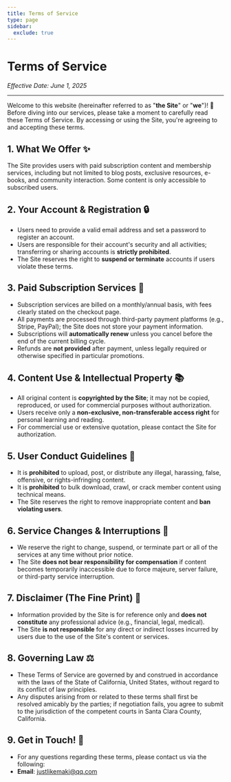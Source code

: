```yaml
---
title: Terms of Service
type: page
sidebar:
  exclude: true
---
```

# Terms of Service

*Effective Date: June 1, 2025*

---

Welcome to this website (hereinafter referred to as "**the Site**" or "**we**")! 👋 Before diving into our services, please take a moment to carefully read these Terms of Service. By accessing or using the Site, you're agreeing to and accepting these terms.

## 1. What We Offer ✨
The Site provides users with paid subscription content and membership services, including but not limited to blog posts, exclusive resources, e-books, and community interaction. Some content is only accessible to subscribed users.

## 2. Your Account & Registration 🔒
- Users need to provide a valid email address and set a password to register an account.
- Users are responsible for their account's security and all activities; transferring or sharing accounts is **strictly prohibited**.
- The Site reserves the right to **suspend or terminate** accounts if users violate these terms.

## 3. Paid Subscription Services 💸
- Subscription services are billed on a monthly/annual basis, with fees clearly stated on the checkout page.
- All payments are processed through third-party payment platforms (e.g., Stripe, PayPal); the Site does not store your payment information.
- Subscriptions will **automatically renew** unless you cancel before the end of the current billing cycle.
- Refunds are **not provided** after payment, unless legally required or otherwise specified in particular promotions.

## 4. Content Use & Intellectual Property 📚
- All original content is **copyrighted by the Site**; it may not be copied, reproduced, or used for commercial purposes without authorization.
- Users receive only a **non-exclusive, non-transferable access right** for personal learning and reading.
- For commercial use or extensive quotation, please contact the Site for authorization.

## 5. User Conduct Guidelines 🚫
- It is **prohibited** to upload, post, or distribute any illegal, harassing, false, offensive, or rights-infringing content.
- It is **prohibited** to bulk download, crawl, or crack member content using technical means.
- The Site reserves the right to remove inappropriate content and **ban violating users**.

## 6. Service Changes & Interruptions 🚨
- We reserve the right to change, suspend, or terminate part or all of the services at any time without prior notice.
- The Site **does not bear responsibility for compensation** if content becomes temporarily inaccessible due to force majeure, server failure, or third-party service interruption.

## 7. Disclaimer (The Fine Print) 🧐
- Information provided by the Site is for reference only and **does not constitute** any professional advice (e.g., financial, legal, medical).
- The Site **is not responsible** for any direct or indirect losses incurred by users due to the use of the Site's content or services.

## 8. Governing Law ⚖️
- These Terms of Service are governed by and construed in accordance with the laws of the State of California, United States, without regard to its conflict of law principles.
- Any disputes arising from or related to these terms shall first be resolved amicably by the parties; if negotiation fails, you agree to submit to the jurisdiction of the competent courts in Santa Clara County, California.

## 9. Get in Touch! 💌
- For any questions regarding these terms, please contact us via the following:
- **Email**: [justlikemaki@qq.com](mailto:justlikemaki@qq.com)